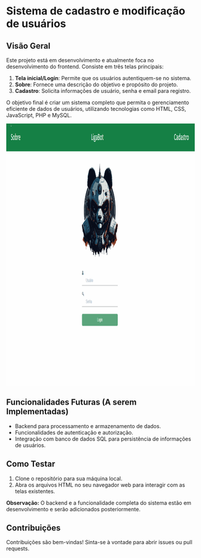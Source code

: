 # Sistema de cadastro e modificação de usuários

## Visão Geral

Este projeto está em desenvolvimento e atualmente foca no desenvolvimento do frontend. Consiste em três telas principais:

1. **Tela inicial/Login**: Permite que os usuários autentiquem-se no sistema.
2. **Sobre**: Fornece uma descrição do objetivo e propósito do projeto.
3. **Cadastro**: Solicita informações de usuário, senha e email para registro.

O objetivo final é criar um sistema completo que permita o gerenciamento eficiente de dados de usuários, utilizando tecnologias como HTML, CSS, JavaScript, PHP e MySQL.

<img src="img/front_exemplo2.gif" width="900" height="700"/>

## Funcionalidades Futuras (A serem Implementadas)

- Backend para processamento e armazenamento de dados.
- Funcionalidades de autenticação e autorização.
- Integração com banco de dados SQL para persistência de informações de usuários.

## Como Testar

1. Clone o repositório para sua máquina local.
2. Abra os arquivos HTML no seu navegador web para interagir com as telas existentes.

**Observação:** O backend e a funcionalidade completa do sistema estão em desenvolvimento e serão adicionados posteriormente.

## Contribuições

Contribuições são bem-vindas! Sinta-se à vontade para abrir issues ou pull requests.
